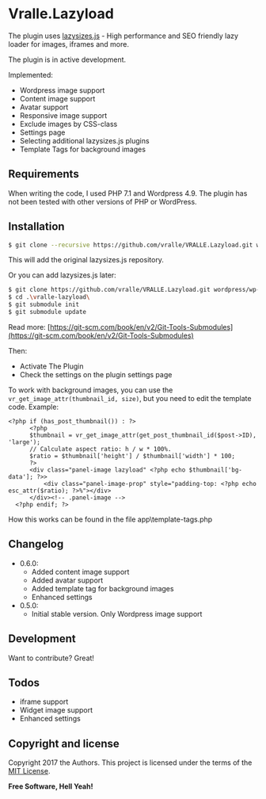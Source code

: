 # Vralle.Lazyload
The plugin uses [lazysizes.js](https://github.com/aFarkas/lazysizes) - High performance and SEO friendly lazy loader for images, iframes and more.

The plugin is in active development.

Implemented:
  - Wordpress image support
  - Content image support
  - Avatar support
  - Responsive image support
  - Exclude images by CSS-class
  - Settings page
  - Selecting additional lazysizes.js plugins
  - Template Tags for background images

## Requirements

When writing the code, I used PHP 7.1 and Wordpress 4.9. The plugin has not been tested with other versions of PHP or WordPress.

## Installation

```sh
$ git clone --recursive https://github.com/vralle/VRALLE.Lazyload.git wordpress/wp-content/plugins/vralle-lazyload
```
This will add the original lazysizes.js repository.

Or you can add lazysizes.js later:

```sh
$ git clone https://github.com/vralle/VRALLE.Lazyload.git wordpress/wp-content/plugins/vralle-lazyload
$ cd .\vralle-lazyload\
$ git submodule init
$ git submodule update
```

Read more: [https://git-scm.com/book/en/v2/Git-Tools-Submodules](https://git-scm.com/book/en/v2/Git-Tools-Submodules)

Then:
* Activate The Plugin
* Check the settings on the plugin settings page

To work with background images, you can use the `vr_get_image_attr(thumbnail_id, size)`, but you need to edit the template code.
Example:
```
<?php if (has_post_thumbnail()) : ?>
      <?php
      $thumbnail = vr_get_image_attr(get_post_thumbnail_id($post->ID), 'large');
      // Calculate aspect ratio: h / w * 100%.
      $ratio = $thumbnail['height'] / $thumbnail['width'] * 100;
      ?>
      <div class="panel-image lazyload" <?php echo $thumbnail['bg-data']; ?>>
          <div class="panel-image-prop" style="padding-top: <?php echo esc_attr($ratio); ?>%"></div>
      </div><!-- .panel-image -->
  <?php endif; ?>
```
How this works can be found in the file app\template-tags.php


## Changelog


- 0.6.0:
  - Added content image support
  - Added avatar support
  - Added template tag for background images
  - Enhanced settings
- 0.5.0:
  - Initial stable version. Only Wordpress image support

## Development

Want to contribute? Great!

## Todos

  - iframe support
  - Widget image support
  - Enhanced settings

## Copyright and license

Copyright 2017 the Authors. This project is licensed under the terms of the [MIT License](LICENSE.txt).

**Free Software, Hell Yeah!**
